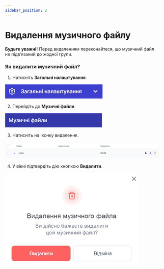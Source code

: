```yaml
---
sidebar_position: 2
---
```


# Видалення музичного файлу

**Будьте уважні!** Перед видаленням переконайтеся, що музичний файл не підвʼязаний до жодної групи.

### Як видалити музичний файл?
1.	Натисніть **Загальні налаштування**.
 
 ![](../../img/general-settings/music-files/Рисунок59.png)

2.	Перейдіть до **Музичні файли**.
 
 ![](../../img/general-settings/music-files/Рисунок60.png)

3.	Натисніть на іконку видалення.
 
 ![](../../img/general-settings/music-files/Рисунок61.png)

4.	У вікні підтвердіть дію кнопкою **Видалити**.

 ![](../../img/general-settings/music-files/Рисунок62.png)
